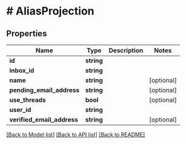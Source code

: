 # # AliasProjection

## Properties

Name | Type | Description | Notes
------------ | ------------- | ------------- | -------------
**id** | **string** |  | 
**inbox_id** | **string** |  | 
**name** | **string** |  | [optional] 
**pending_email_address** | **string** |  | [optional] 
**use_threads** | **bool** |  | [optional] 
**user_id** | **string** |  | 
**verified_email_address** | **string** |  | [optional] 

[[Back to Model list]](../../README.md#documentation-for-models) [[Back to API list]](../../README.md#documentation-for-api-endpoints) [[Back to README]](../../README.md)


